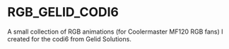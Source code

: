 # RGB_GELID_CODI6
A small collection of RGB animations (for Coolermaster MF120 RGB fans) I created for the codi6 from Gelid Solutions.

